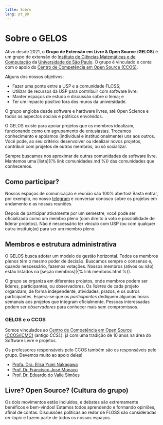 ```yaml
---
title: Sobre
lang: pt_BR
---
```


# Sobre o GELOS

Ativo desde 2021, o **Grupo de Extensão em Livre & Open Source** (**GELOS**) é
um grupo de extensão do [Instituto de Ciências Matemáticas e de
Computação](https://icmc.usp.br) da [Universidade de São
Paulo](https://usp.br). O grupo é vinculado e conta com o apoio do [Centro de
Competência em Open Source (CCOS)](https://ccos.icmc.usp.br/).

Alguns dos nossos objetivos:
- Fazer uma ponte entre a USP e a comunidade FLOSS;
- Utilizar de recursos da USP para contribuir com software livre;
- Manter espaços de estudo e discussão sobre o tema; e
- Ter um impacto positivo fora dos muros da universidade.

O grupo engloba desde software e hardware livres, até Open Science e todos os
aspectos sociais e políticos envolvidos.

O GELOS existe para apoiar projetos que os membros idealizam, funcionando como
um agrupamento de entusiastas. Trocamos conhecimento e apoiamos (individual e
institucionalmente) uns aos outros. Você pode, ao seu critério: desenvolver ou
idealizar novos projetos, contribuir com projetos de outros membros, ou só
socializar.

Sempre buscamos nos aproximar de outras comunidades de software livre. Mantemos
uma [lista]({% link comunidades.md %}) das comunidades que conhecemos.

## Como participar?

Nossos espaços de comunicação e reunião são 100% abertos! Basta entrar, por
exemplo, no nosso [telegram](https://t.me/gelos_geral) e conversar conosco
sobre os projetos em andamento e as nossas reuniões.

Depois de participar ativamente por um semestre, você pode ser oficializado
como um membro pleno (com direito à voto e possibilidade de liderar projetos).
Não é nescessário ter vínculo com USP (ou com qualquer outra instituição) para
ser um membro pleno.

## Membros e estrutura administrativa

O GELOS busca adotar um modelo de gestão horizontal. Todos os membros plenos
têm o mesmo poder de decisão. Buscamos sempre o consenso e, quando nescessário,
fazemos votações. Nossos membros (ativos ou não) estão listados na [seção
membros]({% link membros.html %}).

O grupo se organiza em diferentes projetos, onde membros podem ser líderes,
participantes, ou observadores. Os *líderes* de cada projeto organizam, de
forma independente, atividades, prazos, e os outros participantes. Espera-se
que os *participantes* dediquem algumas horas semanais aos projetos que
integram oficialmente. Pessoas interessadas podem ser *observadores* para
conhecer mais sem compromissos.

### GELOS e o CCOS

Somos vinculados ao [Centro de Competência em Open Source
(CCOS/ICMC)](https://ccos.icmc.usp.br/) (antigo *CCSL*), já com uma tradição de
10 anos na área do Software Livre e projetos.

Os professores responsáveis pelo CCOS também são os responsáveis pelo grupo.
Devemos muito ao apoio deles!

- [Profa. Dra. Elisa Yumi Nakagawa](http://lattes.cnpq.br/7494142007764616)
- [Prof. Dr. Francisco José Monaco](http://lattes.cnpq.br/7489482613903725)
- [Prof. Dr. Eduardo do Valle Simões](http://lattes.cnpq.br/4055872056358293)

## Livre? Open Source? (Cultura do grupo)

Os dois movimentos estão incluídos, e debates são extremamente benéficos e
bem-vindos! Estamos todos aprendendo e formando opiniões, afinal de contas.
Discussões políticas ao redor de FLOSS são consideradas *on-topic* e fazem
parte de todos os nossos espaços.
